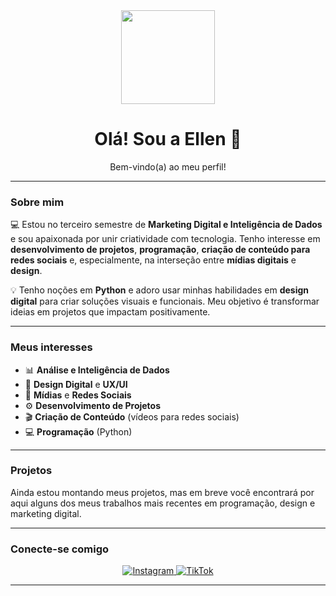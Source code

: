 <div align="center">
  <img src="https://media2.giphy.com/media/v1.Y2lkPTc5MGI3NjExczg4ZHdpOWliZTE5cHJkbGQ5bmVqeTJlenJhM2p0MTFhMjBjaDVqMyZlcD12MV9pbnRlcm5hbF9naWZfYnlfaWQmY3Q9Zw/3P4BWFF6fn0Usw1Ibo/giphy.gif" width="150" />
  <h1>Olá! Sou a Ellen 👋</h1>
  <p>Bem-vindo(a) ao meu perfil!</p>
</div>

---

### Sobre mim

💻 Estou no terceiro semestre de **Marketing Digital e Inteligência de Dados** e sou apaixonada por unir criatividade com tecnologia. Tenho interesse em **desenvolvimento de projetos**, **programação**, **criação de conteúdo para redes sociais** e, especialmente, na interseção entre **mídias digitais** e **design**.

💡 Tenho noções em **Python** e adoro usar minhas habilidades em **design digital** para criar soluções visuais e funcionais. Meu objetivo é transformar ideias em projetos que impactam positivamente.

---

### Meus interesses

- 📊 **Análise e Inteligência de Dados**
- 🎨 **Design Digital** e **UX/UI**
- 📱 **Mídias** e **Redes Sociais**
- ⚙️ **Desenvolvimento de Projetos**
- 🎬 **Criação de Conteúdo** (vídeos para redes sociais)
- 💻 **Programação** (Python)

---

### Projetos

Ainda estou montando meus projetos, mas em breve você encontrará por aqui alguns dos meus trabalhos mais recentes em programação, design e marketing digital.

---

### Conecte-se comigo

<div align="center">
  <a href="https://www.instagram.com/ellen.xaavier?igsh=N3VwazFtcGdjODFm&utm_source=qr" target="_blank">
    <img src="https://img.shields.io/badge/Instagram-E4405F?style=for-the-badge&logo=instagram&logo-color=white" alt="Instagram"/>
  </a>
  <a href="https://www.tiktok.com/@ellen.xaavier?_t=ZM-8ydWNoKWndG&_r=1" target="_blank">
    <img src="https://img.shields.io/badge/TikTok-000000?style=for-the-badge&logo=tiktok&logo-color=white" alt="TikTok"/>
  </a>
</div>

---
